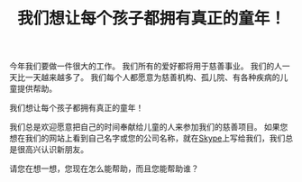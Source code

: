 ﻿---
layout: post

title: 我们想让每个孩子都拥有真正的童年！
meta: 我们的人一天比一天越来越多了。
cover_img: 2018.01.21/my_photo_1.png
cover_fit: contain

category: news

lang: cn
ref: lincoln_virus_news_5
---

今年我们要做一件很大的工作。 
我们所有的爱好都将用于慈善事业。
我们的人一天比一天越来越多了。
我们每个人都愿意为慈善机构、孤儿院、有各种疾病的儿童提供帮助。

我们想让每个孩子都拥有真正的童年！

我们总是欢迎愿意把自己的时间奉献给儿童的人来参加我们的慈善项目。
如果您想在我们的网站上看到自己名字或您的公司名称，就在<a href="skype:chutkoy89?chat" target="_blank">Skype</a>上写给我们，我们总是很高兴认识新朋友。

请您在想一想，您现在怎么能帮助，而且您能帮助谁？
